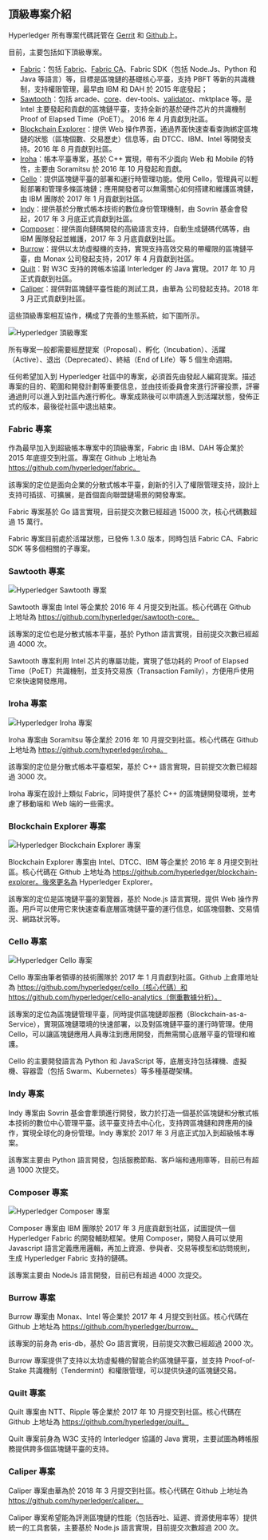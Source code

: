 ## 頂級專案介紹

Hyperledger 所有專案代碼託管在 [Gerrit](https://gerrit.hyperledger.org) 和 [Github](https://github.com/hyperledger/)上。

目前，主要包括如下頂級專案。

* [Fabric](https://github.com/hyperledger/fabric)：包括 [Fabric](https://github.com/hyperledger/fabric)、[Fabric CA](https://github.com/hyperledger/fabric-ca)、Fabric SDK（包括 Node.Js、Python 和 Java 等語言）等，目標是區塊鏈的基礎核心平臺，支持 PBFT 等新的共識機制，支持權限管理，最早由 IBM 和 DAH 於 2015 年底發起；
* [Sawtooth](https://github.com/hyperledger/sawtooth-core)：包括 arcade、[core](https://github.com/hyperledger/sawtooth-core)、dev-tools、[validator](https://github.com/hyperledger/sawtooth-validator)、mktplace 等。是 Intel 主要發起和貢獻的區塊鏈平臺，支持全新的基於硬件芯片的共識機制 Proof of Elapsed Time（PoET）。 2016 年 4 月貢獻到社區。
* [Blockchain Explorer](https://github.com/hyperledger/blockchain-explorer)：提供 Web 操作界面，通過界面快速查看查詢綁定區塊鏈的狀態（區塊個數、交易歷史）信息等，由 DTCC、IBM、Intel 等開發支持。2016 年 8 月貢獻到社區。
* [Iroha](https://github.com/hyperledger/Iroha)：帳本平臺專案，基於 C++ 實現，帶有不少面向 Web 和 Mobile 的特性，主要由 Soramitsu 於 2016 年 10 月發起和貢獻。
* [Cello](https://github.com/hyperledger/cello)：提供區塊鏈平臺的部署和運行時管理功能。使用 Cello，管理員可以輕鬆部署和管理多條區塊鏈；應用開發者可以無需關心如何搭建和維護區塊鏈，由 IBM 團隊於 2017 年 1 月貢獻到社區。
* [Indy](https://github.com/hyperledger/indy)：提供基於分散式帳本技術的數位身份管理機制，由 Sovrin 基金會發起，2017 年 3 月底正式貢獻到社區。
* [Composer](https://github.com/hyperledger/composer)：提供面向鏈碼開發的高級語言支持，自動生成鏈碼代碼等，由 IBM 團隊發起並維護，2017 年 3 月底貢獻到社區。
* [Burrow](https://github.com/hyperledger/burrow)：提供以太坊虛擬機的支持，實現支持高效交易的帶權限的區塊鏈平臺，由 Monax 公司發起支持，2017 年 4 月貢獻到社區。
* [Quilt](https://github.com/hyperledger/quilt)：對 W3C 支持的跨帳本協議 Interledger 的 Java 實現。2017 年 10 月正式貢獻到社區。
* [Caliper](https://github.com/hyperledger/burrow)：提供對區塊鏈平臺性能的測試工具，由華為 公司發起支持。2018 年 3 月正式貢獻到社區。

這些頂級專案相互協作，構成了完善的生態系統，如下圖所示。

![Hyperledger 頂級專案](_images/top_projects.png)

所有專案一般都需要經歷提案（Proposal）、孵化（Incubation）、活躍（Active）、退出（Deprecated）、終結（End of Life）等 5 個生命週期。

任何希望加入到 Hyperledger 社區中的專案，必須首先由發起人編寫提案。描述專案的目的、範圍和開發計劃等重要信息，並由技術委員會來進行評審投票，評審通過則可以進入到社區內進行孵化。專案成熟後可以申請進入到活躍狀態，發佈正式的版本，最後從社區中退出結束。

### Fabric 專案

作為最早加入到超級帳本專案中的頂級專案，Fabric 由 IBM、DAH 等企業於 2015 年底提交到社區。專案在 Github 上地址為 https://github.com/hyperledger/fabric。

該專案的定位是面向企業的分散式帳本平臺，創新的引入了權限管理支持，設計上支持可插拔、可擴展，是首個面向聯盟鏈場景的開發專案。

Fabric 專案基於 Go 語言實現，目前提交次數已經超過 15000 次，核心代碼數超過 15 萬行。

Fabric 專案目前處於活躍狀態，已發佈 1.3.0 版本，同時包括 Fabric CA、Fabric SDK 等多個相關的子專案。

### Sawtooth 專案

![Hyperledger Sawtooth 專案](_images/stl.png)

Sawtooth 專案由 Intel 等企業於 2016 年 4 月提交到社區。核心代碼在 Github 上地址為 https://github.com/hyperledger/sawtooth-core。

該專案的定位也是分散式帳本平臺，基於 Python 語言實現，目前提交次數已經超過 4000 次。

Sawtooth 專案利用 Intel 芯片的專屬功能，實現了低功耗的 Proof of Elapsed Time（PoET）共識機制，並支持交易族（Transaction Family），方便用戶使用它來快速開發應用。

### Iroha 專案

![Hyperledger Iroha 專案](_images/iroha.png)

Iroha 專案由 Soramitsu 等企業於 2016 年 10 月提交到社區。核心代碼在 Github 上地址為 https://github.com/hyperledger/iroha。

該專案的定位是分散式帳本平臺框架，基於 C++ 語言實現，目前提交次數已經超過 3000 次。

Iroha 專案在設計上類似 Fabric，同時提供了基於 C++ 的區塊鏈開發環境，並考慮了移動端和 Web 端的一些需求。


### Blockchain Explorer 專案

![Hyperledger Blockchain Explorer 專案](_images/be.png)

Blockchain Explorer 專案由 Intel、DTCC、IBM 等企業於 2016 年 8 月提交到社區。核心代碼在 Github 上地址為 https://github.com/hyperledger/blockchain-explorer。後來更名為 Hyperledger Explorer。

該專案的定位是區塊鏈平臺的瀏覽器，基於 Node.js 語言實現，提供 Web 操作界面。用戶可以使用它來快速查看底層區塊鏈平臺的運行信息，如區塊個數、交易情況、網路狀況等。

### Cello 專案

![Hyperledger Cello 專案](_images/cello.png)

Cello 專案由筆者領導的技術團隊於 2017 年 1 月貢獻到社區。Github 上倉庫地址為 https://github.com/hyperledger/cello（核心代碼）和 https://github.com/hyperledger/cello-analytics（側重數據分析）。

該專案的定位為區塊鏈管理平臺，同時提供區塊鏈即服務（Blockchain-as-a-Service），實現區塊鏈環境的快速部署，以及對區塊鏈平臺的運行時管理。使用 Cello，可以讓區塊鏈應用人員專注到應用開發，而無需關心底層平臺的管理和維護。

Cello 的主要開發語言為 Python 和 JavaScript 等，底層支持包括裸機、虛擬機、容器雲（包括 Swarm、Kubernetes）等多種基礎架構。

### Indy 專案

Indy 專案由 Sovrin 基金會牽頭進行開發，致力於打造一個基於區塊鏈和分散式帳本技術的數位中心管理平臺。該平臺支持去中心化，支持跨區塊鏈和跨應用的操作，實現全球化的身份管理。Indy 專案於 2017 年 3 月底正式加入到超級帳本專案。

該專案主要由 Python 語言開發，包括服務節點、客戶端和通用庫等，目前已有超過 1000 次提交。

### Composer 專案

![Hyperledger Composer 專案](_images/composer.png)

Composer 專案由 IBM 團隊於 2017 年 3 月底貢獻到社區，試圖提供一個 Hyperledger Fabric 的開發輔助框架。使用 Composer，開發人員可以使用 Javascript 語言定義應用邏輯，再加上資源、參與者、交易等模型和訪問規則，生成 Hyperledger Fabric 支持的鏈碼。

該專案主要由 NodeJs 語言開發，目前已有超過 4000 次提交。

### Burrow 專案

Burrow 專案由 Monax、Intel 等企業於 2017 年 4 月提交到社區。核心代碼在 Github 上地址為 https://github.com/hyperledger/burrow。

該專案的前身為 eris-db，基於 Go 語言實現，目前提交次數已經超過 2000 次。

Burrow 專案提供了支持以太坊虛擬機的智能合約區塊鏈平臺，並支持 Proof-of-Stake 共識機制（Tendermint）和權限管理，可以提供快速的區塊鏈交易。

### Quilt 專案

Quilt 專案由 NTT、Ripple 等企業於 2017 年 10 月提交到社區。核心代碼在 Github 上地址為 https://github.com/hyperledger/quilt。

Quilt 專案前身為 W3C 支持的 Interledger 協議的 Java 實現，主要試圖為轉帳服務提供跨多個區塊鏈平臺的支持。

### Caliper 專案

Caliper 專案由華為於 2018 年 3 月提交到社區。核心代碼在 Github 上地址為 https://github.com/hyperledger/caliper。

Caliper 專案希望能為評測區塊鏈的性能（包括吞吐、延遲、資源使用率等）提供統一的工具套裝，主要基於 Node.js 語言實現，目前提交次數超過 200 次。
